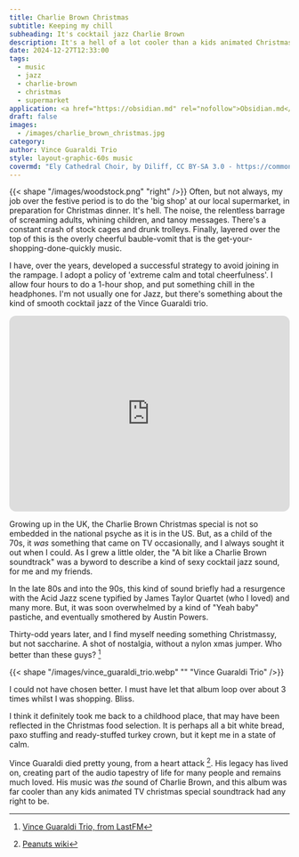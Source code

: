 ```yaml
---
title: Charlie Brown Christmas
subtitle: Keeping my chill
subheading: It's cocktail jazz Charlie Brown
description: It's a hell of a lot cooler than a kids animated Christmas special soundtrack has any right to be
date: 2024-12-27T12:33:00
tags:
  - music
  - jazz
  - charlie-brown
  - christmas
  - supermarket
application: <a href="https://obsidian.md" rel="nofollow">Obsidian.md</a>
draft: false
images:
  - /images/charlie_brown_christmas.jpg
category: 
author: Vince Guaraldi Trio
style: layout-graphic-60s music
covermd: "Ely Cathedral Choir, by Diliff, CC BY-SA 3.0 - https://commons.wikimedia.org/wiki/File:Ely_Cathedral_Choir,_Cambridgeshire,_UK_-_Diliff.jpg"
---
```

{{< shape "/images/woodstock.png" "right" />}}
Often, but not always, my job over the festive period is to do the 'big shop' at our local supermarket, in preparation for Christmas dinner. It's hell. The noise, the relentless barrage of screaming adults, whining children, and tanoy messages. There's a constant crash of stock cages and drunk trolleys. Finally, layered over the top of this is the overly cheerful bauble-vomit that is the get-your-shopping-done-quickly music.

<!--more-->

I have, over the years, developed a successful strategy to avoid joining in the rampage. I adopt a policy of 'extreme calm and total cheerfulness'. I allow four hours to do a 1-hour shop, and put something chill in the headphones. I'm not usually one for Jazz, but there's something about the kind of smooth cocktail jazz of the Vince Guaraldi trio.

<iframe style="border-radius:12px" src="https://open.spotify.com/embed/album/7DuJYWu66RPdcekF5TuZ7w?utm_source=generator" width="100%" height="352" frameBorder="0" allowfullscreen="" allow="autoplay; clipboard-write; encrypted-media; fullscreen; picture-in-picture" loading="lazy"></iframe>

Growing up in the UK, the Charlie Brown Christmas special is not so embedded in the national psyche as it is in the US. But, as a child of the 70s, it _was_ something that came on TV occasionally, and I always sought it out when I could. As I grew a little older, the "A bit like a Charlie Brown soundtrack" was a byword to describe a kind of sexy cocktail jazz sound, for me and my friends. 


In the late 80s and into the 90s, this kind of sound briefly had a resurgence with the Acid Jazz scene typified by James Taylor Quartet (who I loved) and many more. But, it was soon overwhelmed by a kind of "Yeah baby" pastiche, and eventually smothered by Austin Powers.



Thirty-odd years later, and I find myself needing something Christmassy, but not saccharine. A shot of nostalgia, without a nylon xmas jumper. Who better than these guys? [^1]

{{< shape "/images/vince_guaraldi_trio.webp" "" "Vince Guaraldi Trio" />}}

I could not have chosen better. I must have let that album loop over about 3 times whilst I was shopping. Bliss. 

I think it definitely took me back to a childhood place, that may have been reflected in the Christmas food selection. It is perhaps all a bit white bread, paxo stuffing and ready-stuffed turkey crown, but it kept me in a state of calm.

Vince Guaraldi died pretty young, from a heart attack [^2]. His legacy has lived on, creating part of the audio tapestry of life for many people and remains much loved. His music was _the_ sound of Charlie Brown, and this album was far cooler than any kids animated TV christmas special soundtrack had any right to be.


[^1]: [Vince Guaraldi Trio, from LastFM](https://www.last.fm/music/Vince+Guaraldi+Trio/+images/e5c20ee3c4b94deb9773e3c604671182)
[^2]: [Peanuts wiki](https://peanuts.fandom.com/wiki/Vince_Guaraldi#Death)